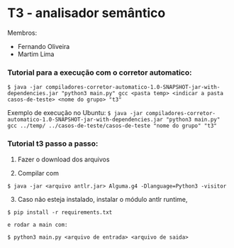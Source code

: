 # T3 - analisador semântico

Membros:
- Fernando Oliveira
- Martim Lima

### Tutorial para a execução com o corretor automatico:
`$ java -jar compiladores-corretor-automatico-1.0-SNAPSHOT-jar-with-dependencies.jar "python3 main.py" gcc <pasta temp> <indicar a pasta casos-de-teste> <nome do grupo> "t3"`

Exemplo de execução no Ubuntu:
`$ java -jar compiladores-corretor-automatico-1.0-SNAPSHOT-jar-with-dependencies.jar "python3 main.py" gcc ../temp/ ../casos-de-teste/casos-de-teste "nome do grupo" "t3"`

### Tutorial t3 passo a passo:
1. Fazer o download dos arquivos

2. Compilar com 

`$ java -jar <arquivo antlr.jar> Alguma.g4 -Dlanguage=Python3 -visitor`
  
3. Caso não esteja instalado, instalar o módulo antlr runtime,
  
 `$ pip install -r requirements.txt`
 
    e rodar a main com:

 `$ python3 main.py <arquivo de entrada> <arquivo de saida>`
